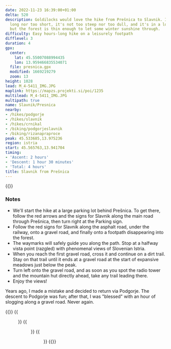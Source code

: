 ```yaml
---
date: 2022-11-23 16:39:00+01:00
delta: 520
description: Goldilocks would love the hike from Prešnica to Slavnik. It's not too
  long nor too short, it's not too steep nor too dull, and it's in a lovely shade,
  but the forest is thin enough to let some winter sunshine through.
difficulty: Easy hours-long hike on a leisurely footpath
difflevel: 3
duration: 4
gpx:
  center:
    lat: 45.55007088994435
    lon: 13.959466835534071
  file: presnica.gpx
  modified: 1669219279
  zoom: 13
height: 1028
lead: M_4-5411_IMG.JPG
maplink: https://mapzs.projekti.si/poi/1235
multilead: M_4-5411_IMG.JPG
multipath: true
name: Slavnik/Presnica
nearby:
- /hikes/podgorje
- /hikes/slavnik
- /hikes/crnikal
- /biking/podgorjeslavnik
- /biking/rizanapraproce
peak: 45.533685,13.975236
region: istria
start: 45.565763,13.941704
timing:
- 'Ascent: 2 hours'
- 'Descent: 1 hour 30 minutes'
- 'Total: 4 hours'
title: Slavnik from Prešnica
---
```

{{<hike-details description="yes">}}

### Notes

-   We'll start the hike at a large parking lot behind Prešnica. To get there, follow the red arrows and the signs for Slavnik along the main road through Prešnica, then turn right at the Parking sign.
-   Follow the red signs for Slavnik along the asphalt road, under the railway, onto a gravel road, and finally onto a footpath disappearing into the forest.
-   The waymarks will safely guide you along the path. Stop at a halfway vista point (razgled) with phenomenal views of Slovenian Istria.
-   When you reach the first gravel road, cross it and continue on a dirt trail. Stay on that trail until it ends at a gravel road at the start of expansive meadows just below the peak.
-   Turn left onto the gravel road, and as soon as you spot the radio tower and the mountain hut directly ahead, take any trail leading there.
-   Enjoy the views!

Years ago, I made a mistake and decided to return via Podgorje. The descent to Podgorje was fun; after that, I was "blessed" with an hour of slogging along a gravel road. Never again.

{{<gallery>}}
{{<figure src="M_3-5397_IMG.JPG">}}
{{<figure src="M_4-5409_IMG.JPG">}}
{{<figure src="M_4-5459_IMG.JPG">}}
{{</gallery>}}
